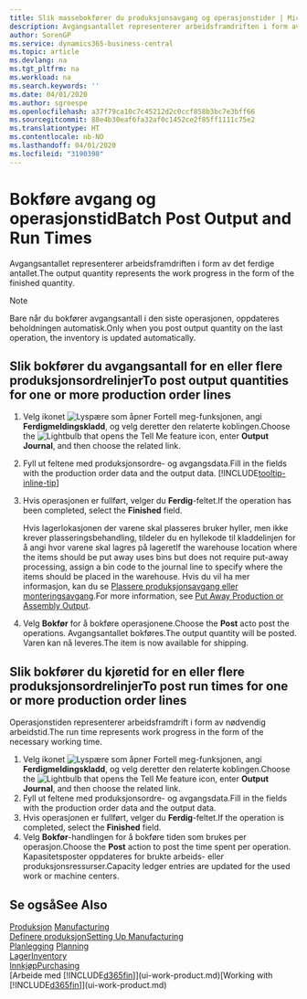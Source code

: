 ```yaml
---
title: Slik massebokfører du produksjonsavgang og operasjonstider | Microsoft-dokumentasjon
description: Avgangsantallet representerer arbeidsframdriften i form av det ferdige antallet.
author: SorenGP
ms.service: dynamics365-business-central
ms.topic: article
ms.devlang: na
ms.tgt_pltfrm: na
ms.workload: na
ms.search.keywords: ''
ms.date: 04/01/2020
ms.author: sgroespe
ms.openlocfilehash: a37f79ca10c7c45212d2c0ccf858b3bc7e3bff66
ms.sourcegitcommit: 88e4b30eaf6fa32af0c1452ce2f85ff1111c75e2
ms.translationtype: HT
ms.contentlocale: nb-NO
ms.lasthandoff: 04/01/2020
ms.locfileid: "3190398"
---
```

# <a name="batch-post-output-and-run-times"></a><span data-ttu-id="01fbb-103">Bokføre avgang og operasjonstid</span><span class="sxs-lookup"><span data-stu-id="01fbb-103">Batch Post Output and Run Times</span></span>
<span data-ttu-id="01fbb-104">Avgangsantallet representerer arbeidsframdriften i form av det ferdige antallet.</span><span class="sxs-lookup"><span data-stu-id="01fbb-104">The output quantity represents the work progress in the form of the finished quantity.</span></span>  

> [!NOTE]
> <span data-ttu-id="01fbb-105">Bare når du bokfører avgangsantall i den siste operasjonen, oppdateres beholdningen automatisk.</span><span class="sxs-lookup"><span data-stu-id="01fbb-105">Only when you post output quantity on the last operation, the inventory is updated automatically.</span></span>  

## <a name="to-post-output-quantities-for-one-or-more-production-order-lines"></a><span data-ttu-id="01fbb-106">Slik bokfører du avgangsantall for en eller flere produksjonsordrelinjer</span><span class="sxs-lookup"><span data-stu-id="01fbb-106">To post output quantities for one or more production order lines</span></span>
1. <span data-ttu-id="01fbb-107">Velg ikonet ![Lyspære som åpner Fortell meg-funksjonen](media/ui-search/search_small.png "Fortell hva du vil gjøre"), angi **Ferdigmeldingskladd**, og velg deretter den relaterte koblingen.</span><span class="sxs-lookup"><span data-stu-id="01fbb-107">Choose the ![Lightbulb that opens the Tell Me feature](media/ui-search/search_small.png "Tell me what you want to do") icon, enter **Output Journal**, and then choose the related link.</span></span>  
2. <span data-ttu-id="01fbb-108">Fyll ut feltene med produksjonsordre- og avgangsdata.</span><span class="sxs-lookup"><span data-stu-id="01fbb-108">Fill in the fields with the production order data and the output data.</span></span> [!INCLUDE[tooltip-inline-tip](includes/tooltip-inline-tip_md.md)]
3. <span data-ttu-id="01fbb-109">Hvis operasjonen er fullført, velger du **Ferdig**-feltet.</span><span class="sxs-lookup"><span data-stu-id="01fbb-109">If the operation has been completed, select the **Finished** field.</span></span>  

    <span data-ttu-id="01fbb-110">Hvis lagerlokasjonen der varene skal plasseres bruker hyller, men ikke krever plasseringsbehandling, tildeler du en hyllekode til kladdelinjen for å angi hvor varene skal lagres på lageret</span><span class="sxs-lookup"><span data-stu-id="01fbb-110">If the warehouse location where the items should be put away uses bins but does not require put-away processing,  assign a bin code to the journal line to specify where the items should be placed in the warehouse.</span></span> <span data-ttu-id="01fbb-111">Hvis du vil ha mer informasjon, kan du se [Plassere produksjonsavgang eller monteringsavgang](warehouse-how-to-put-away-production-output.md).</span><span class="sxs-lookup"><span data-stu-id="01fbb-111">For more information, see [Put Away Production or Assembly Output](warehouse-how-to-put-away-production-output.md).</span></span>  

4. <span data-ttu-id="01fbb-112">Velg **Bokfør** for å bokføre operasjonene.</span><span class="sxs-lookup"><span data-stu-id="01fbb-112">Choose the **Post** acto post the operations.</span></span> <span data-ttu-id="01fbb-113">Avgangsantallet bokføres.</span><span class="sxs-lookup"><span data-stu-id="01fbb-113">The output quantity will be posted.</span></span> <span data-ttu-id="01fbb-114">Varen kan nå leveres.</span><span class="sxs-lookup"><span data-stu-id="01fbb-114">The item is now available for shipping.</span></span>  

## <a name="to-post-run-times-for-one-or-more-production-order-lines"></a><span data-ttu-id="01fbb-115">Slik bokfører du kjøretid for en eller flere produksjonsordrelinjer</span><span class="sxs-lookup"><span data-stu-id="01fbb-115">To post run times for one or more production order lines</span></span>
<span data-ttu-id="01fbb-116">Operasjonstiden representerer arbeidsframdrift i form av nødvendig arbeidstid.</span><span class="sxs-lookup"><span data-stu-id="01fbb-116">The run time represents work progress in the form of the necessary working time.</span></span>    

1.  <span data-ttu-id="01fbb-117">Velg ikonet ![Lyspære som åpner Fortell meg-funksjonen](media/ui-search/search_small.png "Fortell hva du vil gjøre"), angi **Ferdigmeldingskladd**, og velg deretter den relaterte koblingen.</span><span class="sxs-lookup"><span data-stu-id="01fbb-117">Choose the ![Lightbulb that opens the Tell Me feature](media/ui-search/search_small.png "Tell me what you want to do") icon, enter **Output Journal**, and then choose the related link.</span></span>  
2. <span data-ttu-id="01fbb-118">Fyll ut feltene med produksjonsordre- og avgangsdata.</span><span class="sxs-lookup"><span data-stu-id="01fbb-118">Fill in the fields with the production order data and the output data.</span></span>  
3.  <span data-ttu-id="01fbb-119">Hvis operasjonen er fullført, velger du **Ferdig**-feltet.</span><span class="sxs-lookup"><span data-stu-id="01fbb-119">If the operation is completed, select the **Finished** field.</span></span>  
4. <span data-ttu-id="01fbb-120">Velg **Bokfør**-handlingen for å bokføre tiden som brukes per operasjon.</span><span class="sxs-lookup"><span data-stu-id="01fbb-120">Choose the **Post** action to post the time spent per operation.</span></span> <span data-ttu-id="01fbb-121">Kapasitetsposter oppdateres for brukte arbeids- eller produksjonsressurser.</span><span class="sxs-lookup"><span data-stu-id="01fbb-121">Capacity ledger entries are updated for the used work or machine centers.</span></span>

## <a name="see-also"></a><span data-ttu-id="01fbb-122">Se også</span><span class="sxs-lookup"><span data-stu-id="01fbb-122">See Also</span></span>  
<span data-ttu-id="01fbb-123">[Produksjon](production-manage-manufacturing.md)  </span><span class="sxs-lookup"><span data-stu-id="01fbb-123">[Manufacturing](production-manage-manufacturing.md)  </span></span>  
[<span data-ttu-id="01fbb-124">Definere produksjon</span><span class="sxs-lookup"><span data-stu-id="01fbb-124">Setting Up Manufacturing</span></span>](production-configure-production-processes.md)  
<span data-ttu-id="01fbb-125">[Planlegging](production-planning.md)    </span><span class="sxs-lookup"><span data-stu-id="01fbb-125">[Planning](production-planning.md)    </span></span>  
[<span data-ttu-id="01fbb-126">Lager</span><span class="sxs-lookup"><span data-stu-id="01fbb-126">Inventory</span></span>](inventory-manage-inventory.md)  
[<span data-ttu-id="01fbb-127">Innkjøp</span><span class="sxs-lookup"><span data-stu-id="01fbb-127">Purchasing</span></span>](purchasing-manage-purchasing.md)  
<span data-ttu-id="01fbb-128">[Arbeide med [!INCLUDE[d365fin](includes/d365fin_md.md)]](ui-work-product.md)</span><span class="sxs-lookup"><span data-stu-id="01fbb-128">[Working with [!INCLUDE[d365fin](includes/d365fin_md.md)]](ui-work-product.md)</span></span>
